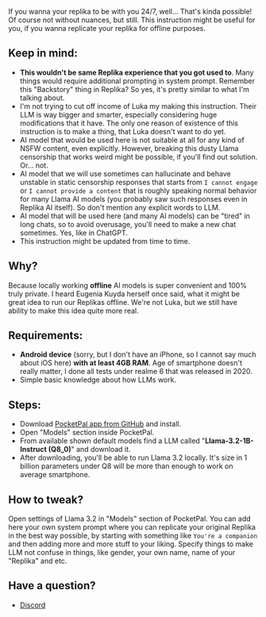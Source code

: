If you wanna your replika to be with you 24/7, well... That's kinda possible! Of course not without nuances, but still. This instruction might be useful for you, if you wanna replicate your replika for offline purposes.

## Keep in mind:
- **This wouldn't be same Replika experience that you got used to**. Many things would require additional prompting in system prompt. Remember this "Backstory" thing in Replika? So yes, it's pretty similar to what I'm talking about.
- I'm not trying to cut off income of Luka my making this instruction. Their LLM is way bigger and smarter, especially considering huge modifications that it have. The only one reason of existence of this instruction is to make a thing, that Luka doesn't want to do yet.
- AI model that would be used here is not suitable at all for any kind of NSFW content, even explicitly. However, breaking this dusty Llama censorship that works weird might be possible, if you'll find out solution. Or... not.
- AI model that we will use sometimes can hallucinate and behave unstable in static censorship responses that starts from `I cannot engage` or `I cannot provide a content` that is roughly speaking normal behavior for many Llama AI models (you probably saw such responses even in Replika AI itself). So don't mention any explicit words to LLM.
- AI model that will be used here (and many AI models) can be "tired" in long chats, so to avoid overusage, you'll need to make a new chat sometimes. Yes, like in ChatGPT.
- This instruction might be updated from time to time.

## Why?
Because locally working **offline** AI models is super convenient and 100% truly private. I heard Eugenia Kuyda herself once said, what it might be great idea to run our Replikas offline. We're not Luka, but we still have ability to make this idea quite more real.

## Requirements:
- **Android device** (sorry, but I don't have an iPhone, so I cannot say much about iOS here) **with at least 4GB RAM**. Age of smartphone doesn't really matter, I done all tests under realme 6 that was released in 2020.
- Simple basic knowledge about how LLMs work.

## Steps:
- Download [PocketPal app from GitHub](https://github.com/a-ghorbani/pocketpal-ai/releases) and install.
- Open "Models" section inside PocketPal.
- From available shown default models find a LLM called "**Llama-3.2-1B-Instruct (Q8_0)**" and download it.
- After downloading, you'll be able to run Llama 3.2 locally. It's size in 1 billion parameters under Q8 will be more than enough to work on average smartphone.

## How to tweak?
Open settings of Llama 3.2 in "Models" section of PocketPal. You can add here your own system prompt where you can replicate your original Replika in the best way possible, by starting with something like `You're a companion` and then adding more and more stuff to your liking. Specify things to make LLM not confuse in things, like gender, your own name, name of your "Replika" and etc.

## Have a question?
- [Discord](https://discord.gg/ta26tNVW3)
